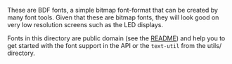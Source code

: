 These are BDF fonts, a simple bitmap font-format that can be created
by many font tools. Given that these are bitmap fonts, they will look good on
very low resolution screens such as the LED displays.

Fonts in this directory are public domain (see the [README](./README)) and
help you to get started with the font support in the API or the `text-util`
from the utils/ directory.